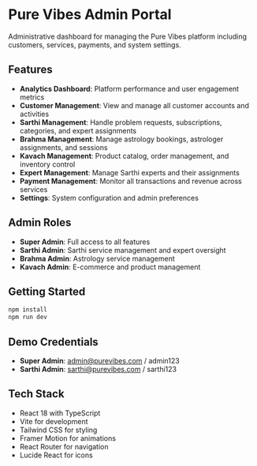 # Pure Vibes Admin Portal

Administrative dashboard for managing the Pure Vibes platform including customers, services, payments, and system settings.

## Features

- **Analytics Dashboard**: Platform performance and user engagement metrics
- **Customer Management**: View and manage all customer accounts and activities
- **Sarthi Management**: Handle problem requests, subscriptions, categories, and expert assignments
- **Brahma Management**: Manage astrology bookings, astrologer assignments, and sessions
- **Kavach Management**: Product catalog, order management, and inventory control
- **Expert Management**: Manage Sarthi experts and their assignments
- **Payment Management**: Monitor all transactions and revenue across services
- **Settings**: System configuration and admin preferences

## Admin Roles

- **Super Admin**: Full access to all features
- **Sarthi Admin**: Sarthi service management and expert oversight
- **Brahma Admin**: Astrology service management
- **Kavach Admin**: E-commerce and product management

## Getting Started

```bash
npm install
npm run dev
```

## Demo Credentials

- **Super Admin**: admin@purevibes.com / admin123
- **Sarthi Admin**: sarthi@purevibes.com / sarthi123

## Tech Stack

- React 18 with TypeScript
- Vite for development
- Tailwind CSS for styling
- Framer Motion for animations
- React Router for navigation
- Lucide React for icons